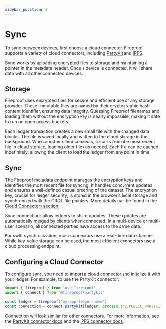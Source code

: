 ```yaml
---
sidebar_position: 4
---
```


# Sync

To sync between devices, first choose a cloud connector. Fireproof supports a variety of cloud connectors, including [PartyKit](https://www.npmjs.com/package/@fireproof/partykit) and [IPFS](https://www.npmjs.com/package/@fireproof/ipfs).

Sync works by uploading encrypted files to storage and maintaining a pointer in the metadata header. Once a device is connected, it will share data with all other connected devices.

## Storage

Fireproof uses encrypted files for secure and efficient use of any storage provider. These immutable files are named by their cryptographic hash content identifier, ensuring data integrity. Guessing Fireproof filenames and loading them without the encryption key is nearly impossible, making it safe to run on open access buckets.

Each ledger transaction creates a new small file with the changed data blocks. The file is saved locally and written to the cloud storage in the background. When another client connects, it starts from the most recent file in cloud storage, loading older files as needed. Each file can be cached indefinitely, allowing the client to load the ledger from any point in time.

## Sync

The Fireproof metadata endpoint manages the encryption keys and identifies the most recent file for syncing. It handles concurrent updates and ensures a well-defined casual ordering of the dataset. The encryption key, crucial for ledger security, is stored in the browser’s local storage and synchronized with the CRDT file pointers. More details can be found in the [Cloud Connectors section.](/docs/concept-guide/cloud-connectors)

Sync connections allow ledgers to share updates. These updates are automatically merged by clients when connected. In a multi-device or multi-user scenario, all connected parties have access to the same data.

For swift synchronization, most connectors use a real-time data channel. While key-value storage can be used, the most efficient connectors use a cloud processing endpoint.

## Configuring a Cloud Connector

To configure sync, you need to import a cloud connector and initalize it with your ledger. For example, to use the PartyKit connector:

```js
import { fireproof } from 'use-fireproof'
import { connect } from '@fireproof/partykit'

const ledger = fireproof('my-app-ledger-name')
const connection = connect.partykit(ledger, process.env.PUBLIC_PARTYKIT_HOST)
```

Connection will look similar for other connectors. For more information, see the [PartyKit connector docs](https://www.npmjs.com/package/@fireproof/partykit) and the [IPFS connector docs](https://www.npmjs.com/package/@fireproof/ipfs).
